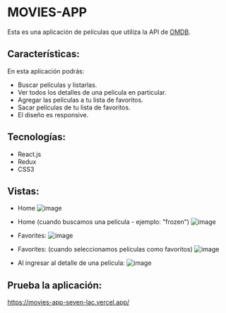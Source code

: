 # MOVIES-APP

Esta es una aplicación de películas que utiliza la API de [OMDB](http://www.omdbapi.com/).

## Características:
En esta aplicación podrás:

* Buscar películas y listarlas.
* Ver todos los detalles de una película en particular.
* Agregar las películas a tu lista de favoritos.
* Sacar películas de tu lista de favoritos.
* El diseño es responsive.

## Tecnologías:
- React.js
- Redux
- CSS3

## Vistas:
- Home
![image](https://user-images.githubusercontent.com/96211574/180859801-4c933138-5d73-41f7-89ee-b53918574412.png)

- Home (cuando buscamos una película - ejemplo: "frozen")
![image](https://user-images.githubusercontent.com/96211574/180859992-b46ca18e-b536-4ae4-8d08-dd2a718580aa.png)

- Favorites:
![image](https://user-images.githubusercontent.com/96211574/180860096-98f346ee-fed7-41bb-80df-c057bb7e2f14.png)

- Favorites: (cuando seleccionamos películas como favoritos)
![image](https://user-images.githubusercontent.com/96211574/180860215-04970913-9e86-4363-ba43-a6fed4c3d25b.png)

- Al ingresar al detalle de una película:
![image](https://user-images.githubusercontent.com/96211574/180860373-ce8ca754-8264-4013-85d0-8b6e861cdda1.png)

## Prueba la aplicación:
https://movies-app-seven-lac.vercel.app/
